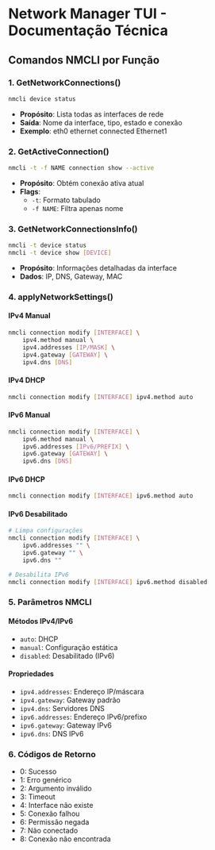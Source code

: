 
# Network Manager TUI - Documentação Técnica

## Comandos NMCLI por Função

### 1. GetNetworkConnections()
```bash
nmcli device status
```
- **Propósito**: Lista todas as interfaces de rede
- **Saída**: Nome da interface, tipo, estado e conexão
- **Exemplo**: eth0 ethernet connected Ethernet1

### 2. GetActiveConnection()
```bash
nmcli -t -f NAME connection show --active
```
- **Propósito**: Obtém conexão ativa atual
- **Flags**: 
  - `-t`: Formato tabulado
  - `-f NAME`: Filtra apenas nome

### 3. GetNetworkConnectionsInfo()
```bash
nmcli -t device status
nmcli -t device show [DEVICE]
```
- **Propósito**: Informações detalhadas da interface
- **Dados**: IP, DNS, Gateway, MAC

### 4. applyNetworkSettings()
#### IPv4 Manual
```bash
nmcli connection modify [INTERFACE] \
    ipv4.method manual \
    ipv4.addresses [IP/MASK] \
    ipv4.gateway [GATEWAY] \
    ipv4.dns [DNS]
```

#### IPv4 DHCP
```bash
nmcli connection modify [INTERFACE] ipv4.method auto
```

#### IPv6 Manual
```bash
nmcli connection modify [INTERFACE] \
    ipv6.method manual \
    ipv6.addresses [IPv6/PREFIX] \
    ipv6.gateway [GATEWAY] \
    ipv6.dns [DNS]
```

#### IPv6 DHCP
```bash
nmcli connection modify [INTERFACE] ipv6.method auto
```

#### IPv6 Desabilitado
```bash
# Limpa configurações
nmcli connection modify [INTERFACE] \
    ipv6.addresses "" \
    ipv6.gateway "" \
    ipv6.dns ""

# Desabilita IPv6
nmcli connection modify [INTERFACE] ipv6.method disabled
```

### 5. Parâmetros NMCLI

#### Métodos IPv4/IPv6
- `auto`: DHCP
- `manual`: Configuração estática
- `disabled`: Desabilitado (IPv6)

#### Propriedades
- `ipv4.addresses`: Endereço IP/máscara
- `ipv4.gateway`: Gateway padrão
- `ipv4.dns`: Servidores DNS
- `ipv6.addresses`: Endereço IPv6/prefixo
- `ipv6.gateway`: Gateway IPv6
- `ipv6.dns`: DNS IPv6

### 6. Códigos de Retorno

- 0: Sucesso
- 1: Erro genérico
- 2: Argumento inválido
- 3: Timeout
- 4: Interface não existe
- 5: Conexão falhou
- 6: Permissão negada
- 7: Não conectado
- 8: Conexão não encontrada
